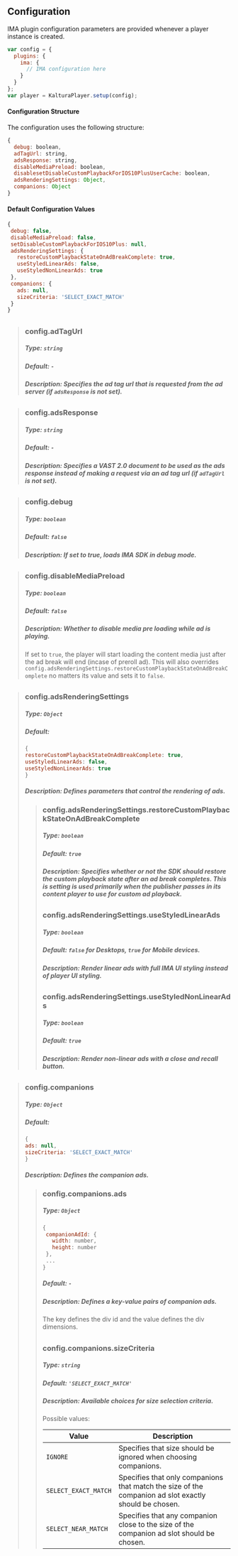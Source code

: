 ## Configuration
IMA plugin configuration parameters are provided whenever a player instance is created.
```js
var config = {
  plugins: {
    ima: {
      // IMA configuration here      
    }
  }
};
var player = KalturaPlayer.setup(config);
```

#### Configuration Structure  

The configuration uses the following structure:

```js
{
  debug: boolean,
  adTagUrl: string,
  adsResponse: string,
  disableMediaPreload: boolean,
  disablesetDisableCustomPlaybackForIOS10PlusUserCache: boolean,
  adsRenderingSettings: Object,
  companions: Object
}
```

#### Default Configuration Values
```js
{
 debug: false,
 disableMediaPreload: false,
 setDisableCustomPlaybackForIOS10Plus: null,
 adsRenderingSettings: {
   restoreCustomPlaybackStateOnAdBreakComplete: true,
   useStyledLinearAds: false,
   useStyledNonLinearAds: true
 },
 companions: {
   ads: null,
   sizeCriteria: 'SELECT_EXACT_MATCH'
 }
}
```
##
>### config.adTagUrl
>##### Type: `string`
>##### Default: `-`
>##### Description: Specifies the ad tag url that is requested from the ad server (if `adsResponse` is not set).
##
>### config.adsResponse
>##### Type: `string`
>##### Default: `-`
>##### Description: Specifies a VAST 2.0 document to be used as the ads response instead of making a request via an ad tag url (if `adTagUrl` is not set).
##
>### config.debug
>##### Type: `boolean`
>##### Default: `false`
>##### Description: If set to true, loads IMA SDK in debug mode.
##
>### config.disableMediaPreload
>##### Type: `boolean`
>##### Default: `false`
>##### Description: Whether to disable media pre loading while ad is playing.
>If set to `true`, the player will start loading the content media just after the ad break will end (incase of preroll ad).
>This will also overrides `config.adsRenderingSettings.restoreCustomPlaybackStateOnAdBreakComplete` no matters its value and sets it to `false`.
##
>### config.adsRenderingSettings
>##### Type: `Object`
>##### Default:
>```js
>{
> restoreCustomPlaybackStateOnAdBreakComplete: true,
> useStyledLinearAds: false,
> useStyledNonLinearAds: true
>}
>```
>##### Description: Defines parameters that control the rendering of ads.
>> ### config.adsRenderingSettings.restoreCustomPlaybackStateOnAdBreakComplete
>>##### Type: `boolean`
>>##### Default: `true`
>>##### Description: Specifies whether or not the SDK should restore the custom playback state after an ad break completes. This is setting is used primarily when the publisher passes in its content player to use for custom ad playback.
>>##
>> ### config.adsRenderingSettings.useStyledLinearAds
>>##### Type: `boolean`
>>##### Default: `false` for Desktops, `true` for Mobile devices.
>>##### Description: Render linear ads with full IMA UI styling instead of player UI styling.
>>##
>> ### config.adsRenderingSettings.useStyledNonLinearAds
>>##### Type: `boolean`
>>##### Default: `true`
>>##### Description: Render non-linear ads with a close and recall button.
##
>### config.companions
>##### Type: `Object`
>##### Default: 
>```js
>{
> ads: null,
> sizeCriteria: 'SELECT_EXACT_MATCH'
>}
>```
>##### Description: Defines the companion ads.
>> ### config.companions.ads
>>##### Type: `Object`
>>```js
>>{
>>  companionAdId: {
>>    width: number,
>>    height: number
>>  },
>>  ...
>>}
>>```
>>##### Default: `-`
>>##### Description: Defines a key-value pairs of companion ads.
>> The key defines the div id and the value defines the div dimensions.
>>##
>> ### config.companions.sizeCriteria
>>##### Type: `string`
>>##### Default: `'SELECT_EXACT_MATCH'`
>>##### Description: Available choices for size selection criteria.
>>Possible values: 
>>
>>Value | Description
>>--- | --- 
>>`IGNORE` | Specifies that size should be ignored when choosing companions.
>>`SELECT_EXACT_MATCH` | Specifies that only companions that match the size of the companion ad slot exactly should be chosen. 
>>`SELECT_NEAR_MATCH` | Specifies that any companion close to the size of the companion ad slot should be chosen. 
